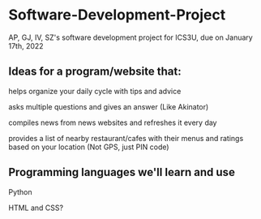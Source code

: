 # Software-Development-Project
AP, GJ, IV, SZ's software development project for ICS3U, due on January 17th, 2022

## Ideas for a program/website that: 
helps organize your daily cycle with tips and advice

asks multiple questions and gives an answer (Like Akinator)

compiles news from news websites and refreshes it every day

provides a list of nearby restaurant/cafes with their menus and ratings based on your location (Not GPS, just PIN code)

## Programming languages we'll learn and use
Python

HTML and CSS?
